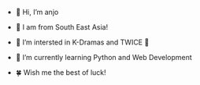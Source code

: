 - 👋 Hi, I’m anjo 
- 🚩 I am from South East Asia!
- 👀 I’m intersted in K-Dramas and TWICE 💚
- 🌱 I’m currently learning Python and Web Development

- 🍀 Wish me the best of luck!
